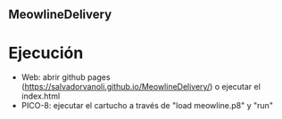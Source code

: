 ## MeowlineDelivery

# Ejecución

- Web: abrir github pages (https://salvadorvanoli.github.io/MeowlineDelivery/) o ejecutar el index.html
- PICO-8: ejecutar el cartucho a través de "load meowline.p8" y "run"
